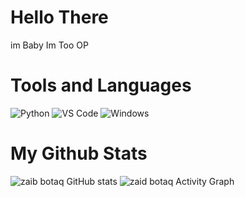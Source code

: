 # Hello There
im Baby Im Too OP

# Tools and Languages
![Python](https://img.shields.io/badge/Python-FFD43B?style=for-the-badge&logo=python&logoColor=blue)
![VS Code](https://img.shields.io/badge/VSCode-0078D4?style=for-the-badge&logo=visual%20studio%20code&logoColor=white)
![Windows](https://img.shields.io/badge/Windows-0078D6?style=for-the-badge&logo=windows&logoColor=white)

# My Github Stats
![zaib botaq GitHub stats](https://github-readme-stats.vercel.app/api?username=bbimop12&show_icons=true&theme=tokyonight&count_private=true)
![zaid botaq Activity Graph](https://github-readme-activity-graph.vercel.app/graph?username=bbimop12&theme=tokyo-night)

<!--
**bbimop12/bbimop12** is a ✨ _special_ ✨ repository because its `README.md` (this file) appears on your GitHub profile.

Here are some ideas to get you started:

- 🔭 I’m currently working on ...
- 🌱 I’m currently learning ...
- 👯 I’m looking to collaborate on ...
- 🤔 I’m looking for help with ...
- 💬 Ask me about ...
- 📫 How to reach me: ...
- 😄 Pronouns: ...
- ⚡ Fun fact: ...
-->
